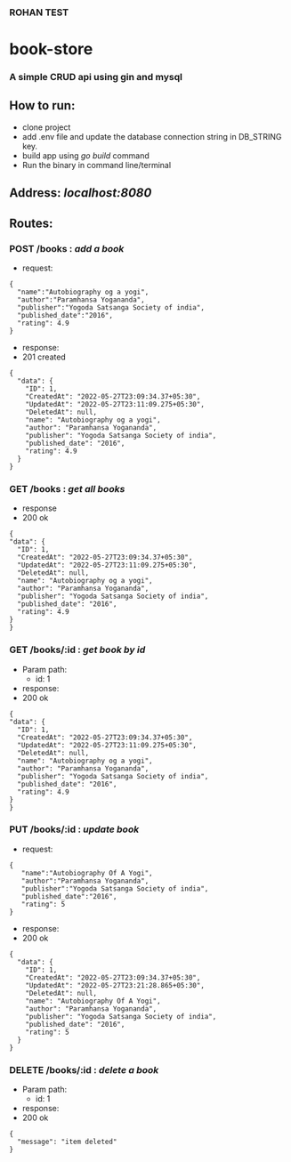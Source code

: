 ### ROHAN TEST

# book-store
### A simple CRUD api using gin and mysql
## How to run: 
- clone project
 - add .env file and update the database connection string in DB_STRING key.
 - build app using *go build* command
 - Run the binary in command line/terminal

## Address: ***localhost:8080***
## Routes:
### POST /books : *add a book*
  - request:
  ```
  {
    "name":"Autobiography og a yogi",
    "author":"Paramhansa Yogananda",
    "publisher":"Yogoda Satsanga Society of india",
    "published_date":"2016",
    "rating": 4.9
}
```
- response:
- 201 created
```
{
  "data": {
    "ID": 1,
    "CreatedAt": "2022-05-27T23:09:34.37+05:30",
    "UpdatedAt": "2022-05-27T23:11:09.275+05:30",
    "DeletedAt": null,
    "name": "Autobiography og a yogi",
    "author": "Paramhansa Yogananda",
    "publisher": "Yogoda Satsanga Society of india",
    "published_date": "2016",
    "rating": 4.9
  }
}
```

### GET /books : *get all books*
  - response
  - 200 ok
  ```
{
  "data": {
    "ID": 1,
    "CreatedAt": "2022-05-27T23:09:34.37+05:30",
    "UpdatedAt": "2022-05-27T23:11:09.275+05:30",
    "DeletedAt": null,
    "name": "Autobiography og a yogi",
    "author": "Paramhansa Yogananda",
    "publisher": "Yogoda Satsanga Society of india",
    "published_date": "2016",
    "rating": 4.9
  }
}
```
### GET /books/:id : *get book by id*
  - Param path:
     - id: 1
  - response:
  - 200 ok
  ```
  {
  "data": {
    "ID": 1,
    "CreatedAt": "2022-05-27T23:09:34.37+05:30",
    "UpdatedAt": "2022-05-27T23:11:09.275+05:30",
    "DeletedAt": null,
    "name": "Autobiography og a yogi",
    "author": "Paramhansa Yogananda",
    "publisher": "Yogoda Satsanga Society of india",
    "published_date": "2016",
    "rating": 4.9
  }
}
 ```
### PUT /books/:id : *update book*
 - request:
 ```
 {
    "name":"Autobiography Of A Yogi",
    "author":"Paramhansa Yogananda",
    "publisher":"Yogoda Satsanga Society of india",
    "published_date":"2016",
    "rating": 5
}
```
- response:
- 200 ok
```
{
  "data": {
    "ID": 1,
    "CreatedAt": "2022-05-27T23:09:34.37+05:30",
    "UpdatedAt": "2022-05-27T23:21:28.865+05:30",
    "DeletedAt": null,
    "name": "Autobiography Of A Yogi",
    "author": "Paramhansa Yogananda",
    "publisher": "Yogoda Satsanga Society of india",
    "published_date": "2016",
    "rating": 5
  }
}
```
### DELETE /books/:id : *delete a book*
   - Param path:
     - id: 1
   - response:
   - 200 ok
```
{
  "message": "item deleted"
}
```





